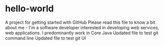 # hello-world
A project for getting started with GitHub
Please read this file to know a bit about me - 
I'm a software developer interested in developing web services, web applications.
I predominantly work in Core Java
Updated file to test git command line
Updated file to test git UI
